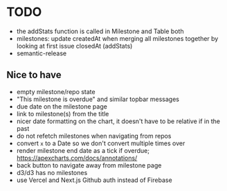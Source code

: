 # TODO

- the addStats function is called in Milestone and Table both
- milestones: update createdAt when merging all milestones together by looking at first issue closedAt (addStats)
- semantic-release

## Nice to have

- empty milestone/repo state
- "This milestone is overdue" and similar topbar messages
- due date on the milestone page
- link to milestone(s) from the title
- nicer date formatting on the chart, it doesn't have to be relative if in the past
- do not refetch milestones when navigating from repos
- convert `x` to a Date so we don't convert multiple times over
- render milestone end date as a tick if overdue; https://apexcharts.com/docs/annotations/
- back button to navigate away from milestone page
- d3/d3 has no milestones
- use Vercel and Next.js Github auth instead of Firebase

